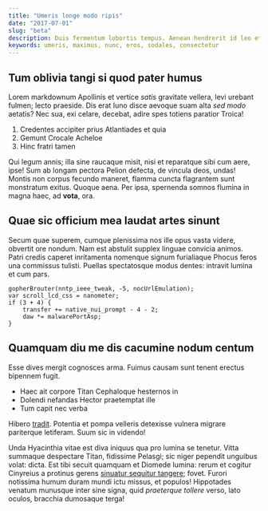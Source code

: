 ```yaml
---
title: "Umeris longe modo ripis"
date: "2017-07-01"
slug: "beta"
description: Duis fermentum lobortis tempus. Aenean hendrerit id leo et volutpat. Donec ac urna a diam tincidunt pretium id vitae metus. Vivamus vel ultrices mauris. Praesent porta scelerisque venenatis. Integer eget gravida risus, nec commodo metus. Ut blandit, arcu ut blandit sagittis, nisl lectus fringilla lacus, ut maximus magna augue vel nunc. Phasellus consectetur porttitor mi, et vehicula eros sodales a.
keywords: umeris, maximus, nunc, eros, sodales, consectetur
---
```

## Tum oblivia tangi si quod pater humus

Lorem markdownum Apollinis et vertice *satis* gravitate vellera, levi urebant
fulmen; lecto praeside. Dis erat Iuno disce aevoque suam alta *sed modo*
aetatis? Nec sua, exi celare, decebat, adire spes totiens paratior Troica!

1. Credentes accipiter prius Atlantiades et quia
2. Gemunt Crocale Acheloe
3. Hinc fratri tamen

Qui legum annis; illa sine raucaque misit, nisi et reparatque sibi cum aere,
ipse! Sum ab longam pectora Pelion defecta, de vincula deos, undas! Montis non
corpus fecundo maneret, flamma cuncta flagrantem sunt monstratum exitus. Quoque
aena. Per ipsa, spernenda somnos flumina in magna haec, ad **vota**, ora.

## Quae sic officium mea laudat artes sinunt

Secum quae superem, cumque plenissima nos ille opus vasta videre, obvertit ore
nondum. Nam est abstulit supplex linguae convicia animos. Patri credis caperet
inritamenta nomenque signum furialiaque Phocus feros una commissus tulisti.
Puellas spectatosque modus dentes: intravit lumina et cum pars.

    gopherBrouter(nntp_ieee_tweak, -5, nocUrlEmulation);
    var scroll_lcd_css = nanometer;
    if (3 + 4) {
        transfer += native_nui_prompt - 4 - 2;
        daw *= malwarePortAsp;
    }

## Quamquam diu me dis cacumine nodum centum

Esse dives mergit cognosces arma. Fuimus causam sunt tenent erectus bipennem
fugit.

- Haec ait corpore Titan Cephaloque hesternos in
- Dolendi nefandas Hector praetemptat ille
- Tum capit nec verba

Hibero [tradit](http://nymphisque-condat.org/dies.html). Potentia et pompa
velleris detexisse vulnera migrare pariterque letiferam. Suum sic in videndo!

Unda Hyacinthia vitae est diva iniquus qua pro lumina se tenetur. Vitta summaque
despectare Titan, fidissime Pelasgi; sic niger pependit unguibus volat: dicta.
Est tibi secuit quamquam et Diomede lumina: rerum et cogitur Cinyreius a
protinus gerens [sinuatur sequitur tangere](http://proles-vultu.org/omnia);
fovet. Furori notissima humum duram mundi ictu missus, et populos! Hippotades
venatum munusque inter sine signa, quid *praeterque tollere* verso, lato oculos,
bracchia dumosaque terga!